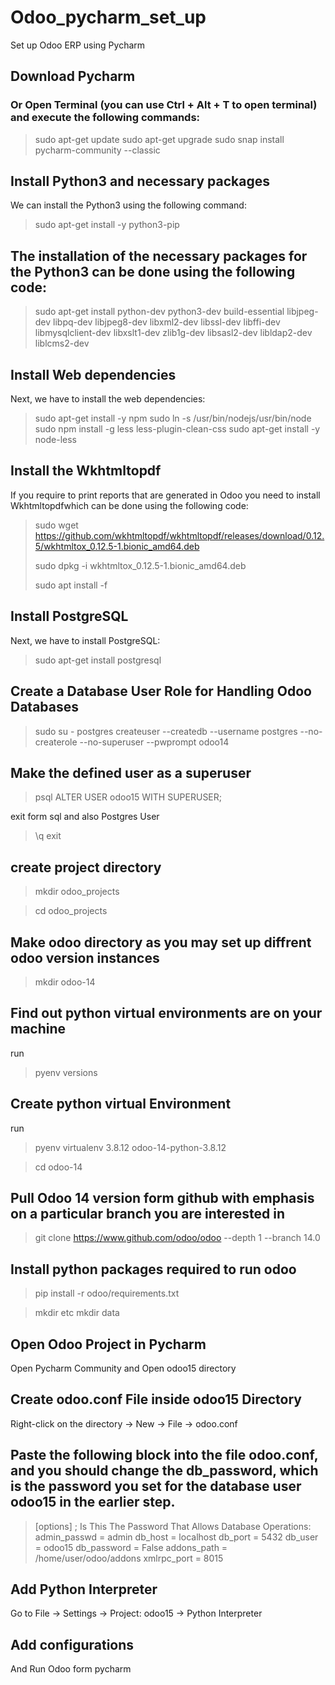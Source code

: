 # Odoo_pycharm_set_up
Set up Odoo ERP using Pycharm


## Download Pycharm
### Or Open Terminal (you can use Ctrl + Alt + T to open terminal) and execute the following commands:

> sudo apt-get update 
> sudo apt-get upgrade
> sudo snap install pycharm-community --classic

 ## Install Python3 and necessary packages

We can install the Python3 using the following command:

> sudo apt-get install -y python3-pip

## The installation of the necessary packages for the Python3 can be done using the following code:

> sudo apt-get install python-dev python3-dev build-essential libjpeg-dev libpq-dev libjpeg8-dev libxml2-dev libssl-dev libffi-dev libmysqlclient-dev libxslt1-dev zlib1g-dev libsasl2-dev libldap2-dev liblcms2-dev

## Install Web dependencies
Next, we have to install the web dependencies:
> sudo apt-get install -y npm
> sudo ln -s /usr/bin/nodejs/usr/bin/node 
> sudo npm install -g less less-plugin-clean-css 
> sudo apt-get install -y node-less


 ## Install the Wkhtmltopdf
If you require to print reports that are generated in Odoo you need to install Wkhtmltopdfwhich can be done using the following code:
> sudo wget https://github.com/wkhtmltopdf/wkhtmltopdf/releases/download/0.12.5/wkhtmltox_0.12.5-1.bionic_amd64.deb 
> 
> sudo dpkg -i wkhtmltox_0.12.5-1.bionic_amd64.deb 
> 
> sudo apt install -f

## Install PostgreSQL
Next, we have to install PostgreSQL:

> sudo apt-get install postgresql

## Create a Database User Role for Handling Odoo Databases

> sudo su - postgres
> createuser --createdb --username postgres --no-createrole --no-superuser --pwprompt odoo14

## Make the defined user as a superuser
> psql
> ALTER USER odoo15 WITH SUPERUSER;

exit form sql and also Postgres User
> \q
> exit

## create project directory
> mkdir odoo_projects

> cd odoo_projects

## Make odoo directory as you may set up diffrent odoo version instances

> mkdir odoo-14


## Find out python virtual environments are on your machine

run 
> pyenv versions

## Create python virtual Environment

run 
> pyenv virtualenv 3.8.12 odoo-14-python-3.8.12

> cd odoo-14

## Pull Odoo 14 version form github with emphasis on a particular branch you are interested in

> git clone https://www.github.com/odoo/odoo --depth 1 --branch 14.0

## Install python packages required to run odoo
> pip install -r odoo/requirements.txt

> mkdir etc
> mkdir data

## Open Odoo Project in Pycharm
Open Pycharm Community and Open odoo15 directory

## Create odoo.conf File inside odoo15 Directory

Right-click on the directory -> New -> File -> odoo.conf

## Paste the following block into the file odoo.conf, and you should change the db_password, which is the password you set for the database user odoo15 in the earlier step.

> [options]
> ; Is This The Password That Allows Database Operations:
> admin_passwd = admin
> db_host = localhost
> db_port = 5432
> db_user = odoo15
> db_password = False
> addons_path = /home/user/odoo/addons
> xmlrpc_port = 8015


## Add Python Interpreter

Go to File -> Settings -> Project: odoo15 -> Python Interpreter

## Add configurations 

And Run Odoo form pycharm








